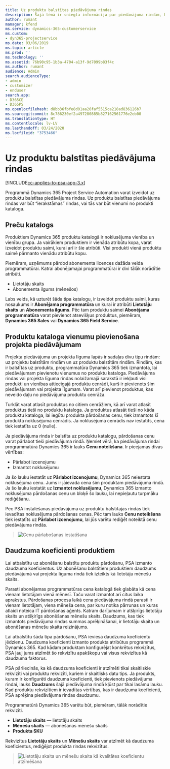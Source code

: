 ```yaml
---
title: Uz produktu balstītas piedāvājuma rindas
description: Šajā tēmā ir sniegta informācija par piedāvājuma rindām, kuras ir balstītas uz produktu.
author: rumant
manager: kfend
ms.service: dynamics-365-customerservice
ms.custom:
- dyn365-projectservice
ms.date: 03/06/2019
ms.topic: article
ms.prod: ''
ms.technology: ''
ms.assetid: 76b90c95-1b3a-4704-a13f-9d7099b83f4c
ms.author: rumant
audience: Admin
search.audienceType:
- admin
- customizer
- enduser
search.app:
- D365CE
- D365PS
ms.openlocfilehash: d8bb36fbfe8d01aa26faf5515ca218ad836126b7
ms.sourcegitcommit: 8c786230ef2a497280885b827162561776e2eb00
ms.translationtype: HT
ms.contentlocale: lv-LV
ms.lasthandoff: 03/24/2020
ms.locfileid: "3753466"
---
```

# <a name="product-based-quote-lines"></a>Uz produktu balstītas piedāvājuma rindas

[!INCLUDE[cc-applies-to-psa-app-3.x](../includes/cc-applies-to-psa-app-3x.md)]


Programmā Dynamics 365 Project Service Automation varat izveidot uz produktu balstītas piedāvājuma rindas. Uz produktu balstītas piedāvājuma rindas var būt “ierakstāmas” rindas, vai tās var būt vienumi no produkti kataloga.

## <a name="product-catalog"></a>Preču katalogs

Produktiem Dynamics 365 produktu katalogā ir noklusējuma vienība un vienību grupa. Ja vairākiem produktiem ir vienāda atribūtu kopa, varat izveidot produktu saimi, kurai arī ir šie atribūti. Visi produkti vienā produktu saimē pārmanto vienādu atribūtu kopu.

Piemēram, uzņēmums pārdod abonementa licences dažāda veida programmatūrai. Katrai abonējamajai programmatūrai ir divi tālāk norādītie atribūti.

- Lietotāju skaits 
- Abonementa ilgums (mēnešos)

Labs veids, kā uzturēt šāda tipa katalogu, ir izveidot produktu saimi, kuras nosaukums ir **Abonējama programmatūra** un kurai ir atribūti **Lietotāju skaits** un **Abonementa ilgums**. Pēc tam produktu saimei **Abonējama programmatūra** varat pievienot atsevišķus produktus, piemēram, **Dynamics 365 Sales** vai **Dynamics 365 Field Service**.

## <a name="adding-product-catalog-items-to-a-project-quote"></a>Produktu kataloga vienumu pievienošana projekta piedāvājumam

Projekta piedāvājuma un projekta līguma lapās ir sadaļas divu tipu rindām: uz projektu balstītām rindām un uz produktu balstītām rindām. Rindām, kas ir balstītas uz produktu, programmatūra Dynamics 365 tiek izmantota, lai piedāvājumam pievienotu vienumus no produktu kataloga. Piedāvājuma rindas vai projekta līguma rindas nolaižamajā sarakstā ir iekļauti visi produkti un vienības attiecīgajā produktu cenrādī, kurš ir pievienots šim piedāvājumam vai projekta līgumam. Varat arī pievienot produktus, kas neveido daļu no piedāvājuma produktu cenrāža.

Turklāt varat atlasīt produktus no citiem cenrāžiem, kā arī varat atlasīt produktus tieši no produktu kataloga. Ja produktus atlasāt tieši no kāda produktu kataloga, lai iegūtu produkta pārdošanas cenu, tiek izmantots šī produkta noklusējuma cenrādis. Ja noklusējuma cenrādis nav iestatīts, cena tiek iestatīta uz 0 (nulle).

Ja piedāvājuma rinda ir balstīta uz produktu katalogu, pārdošanas cenu varat pārlabot tieši piedāvājuma rindā. Ņemiet vērā, ka piedāvājuma rindai programmatūrā Dynamics 365 ir lauks **Cenu noteikšana**. Ir pieejamas divas vērtības:

- Pārlabot izcenojumu  
- Izmantot noklusējumu

Ja šo lauku iestatāt uz **Pārlabot izcenojumu**, Dynamics 365 neiestata noklusējuma cenu. Jums ir jāievada cena šim produktam piedāvājuma rindā. Ja šo lauku iestatāt uz **Izmantot noklusējumu**, Dynamics 365 izmanto noklusējuma pārdošanas cenu un bloķē šo lauku, lai nepieļautu turpmāku rediģēšanu.

Pēc PSA instalēšanas piedāvājuma uz produktu balstītajās rindās tiek ievadītas noklusējuma pārdošanas cenas. Pēc tam lauks **Cenu noteikšana** tiek iestatīts uz **Pārlabot izcenojumu**, lai jūs varētu rediģēt noteiktā cenu piedāvājuma rindās.

> ![Cenu pārlabošanas iestatīšana](media/basic-guide-10.png)
 
## <a name="quantity-factors-for-products"></a>Daudzuma koeficienti produktiem

Lai atbalstītu uz abonēšanu balstītu produktu pārdošanu, PSA izmanto daudzuma koeficientus. Uz abonēšanu balstītiem produktiem daudzums piedāvājumā vai projekta līguma rindā tiek izteikts kā lietotāju mēnešu skaits.

Parasti abonējamas programmatūras cena katalogā tiek glabāta kā cena vienam lietotājam vienā mēnesī. Taču varat izmantot arī citus laika aprakstus. Pārdošanas procesa laikā cena piedāvājuma rindā parasti ir vienam lietotājam, viena mēneša cena, par kuru notika pārrunas un kuras atlaidi noteica IT pārdošanas aģents. Katram darījumam ir atšķirīgs lietotāju skaits un atšķirīgs abonēšanas mēnešu skaits. Daudzums, kas tiek izmantots piedāvājuma rindas summas aprēķināšanai, ir lietotāju skaita un abonēšanas mēnešu skaita reizinājums.

Lai atbalstītu šāda tipa pārdošanu, PSA ieviesa daudzuma koeficientu jēdzienu. Daudzuma koeficienti izmanto produkta atribūtus programmā Dynamics 365. Kad kādam produktam konfigurējat konkrētus rekvizītus, PSA ļauj jums atzīmēt šo rekvizītu apakškopu vai visus rekvizītus kā daudzuma faktorus.

PSA pārliecinās, ka kā daudzuma koeficienti ir atzīmēti tikai skaitliskie rekvizīti vai produktu rekvizīti, kuriem ir skaitlisks datu tips. Ja produkts, kuram ir konfigurēti daudzuma koeficienti, tiek pievienots piedāvājuma rindai, lauks **Daudzums** šajā piedāvājuma rindā kļūst par tikai lasāmu lauku. Kad produktu rekvizītiem ir ievadītas vērtības, kas ir daudzuma koeficienti, PSA aprēķina piedāvājuma rindas daudzumu.

Programmatūrā Dynamics 365 varētu būt, piemēram, tālāk norādītie rekvizīti. 

- **Lietotāju skaits** — lietotāju skaits 
- **Mēnešu skaits** — abonēšanas mēnešu skaits
- **Produkta SKU** 

Rekvizītus **Lietotāju skaits** un **Mēnešu skaits** var atzīmēt kā daudzuma koeficientus, rediģējot produkta rindas rekvizītus. 

> ![Lietotāju skaita un mēnešu skaita kā kvalitātes koeficientu atzīmēšana](media/basic-guide-11.png)
 

